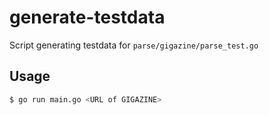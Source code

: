 # generate-testdata

Script generating testdata for `parse/gigazine/parse_test.go`

## Usage

```bash
$ go run main.go <URL of GIGAZINE>
```